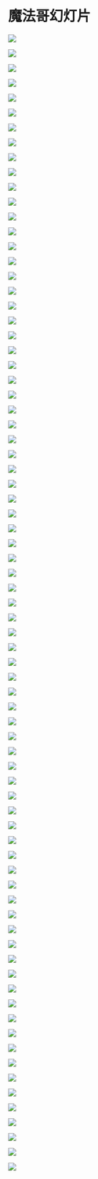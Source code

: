 # 魔法哥幻灯片

![](https://raw.githubusercontent.com/hellojd2018/ms_document/master/Qcon/Qcon_shanghai_2018/images/095552772VwLROO/201905130955_4.png)


![](https://raw.githubusercontent.com/hellojd2018/ms_document/master/Qcon/Qcon_shanghai_2018/images/095552772VwLROO/201905130955_5.png)


![](https://raw.githubusercontent.com/hellojd2018/ms_document/master/Qcon/Qcon_shanghai_2018/images/095552772VwLROO/201905130955_6.png)


![](https://raw.githubusercontent.com/hellojd2018/ms_document/master/Qcon/Qcon_shanghai_2018/images/095552772VwLROO/201905130955_7.png)


![](https://raw.githubusercontent.com/hellojd2018/ms_document/master/Qcon/Qcon_shanghai_2018/images/095552772VwLROO/201905130955_8.png)


![](https://raw.githubusercontent.com/hellojd2018/ms_document/master/Qcon/Qcon_shanghai_2018/images/095552772VwLROO/201905130955_9.png)


![](https://raw.githubusercontent.com/hellojd2018/ms_document/master/Qcon/Qcon_shanghai_2018/images/095552772VwLROO/201905130955_10.png)


![](https://raw.githubusercontent.com/hellojd2018/ms_document/master/Qcon/Qcon_shanghai_2018/images/095552772VwLROO/201905130955_11.png)


![](https://raw.githubusercontent.com/hellojd2018/ms_document/master/Qcon/Qcon_shanghai_2018/images/095552772VwLROO/201905130955_12.png)


![](https://raw.githubusercontent.com/hellojd2018/ms_document/master/Qcon/Qcon_shanghai_2018/images/095552772VwLROO/201905130955_13.png)


![](https://raw.githubusercontent.com/hellojd2018/ms_document/master/Qcon/Qcon_shanghai_2018/images/095552772VwLROO/201905130955_14.png)


![](https://raw.githubusercontent.com/hellojd2018/ms_document/master/Qcon/Qcon_shanghai_2018/images/095552772VwLROO/201905130955_15.png)


![](https://raw.githubusercontent.com/hellojd2018/ms_document/master/Qcon/Qcon_shanghai_2018/images/095552772VwLROO/201905130955_16.png)


![](https://raw.githubusercontent.com/hellojd2018/ms_document/master/Qcon/Qcon_shanghai_2018/images/095552772VwLROO/201905130955_17.png)


![](https://raw.githubusercontent.com/hellojd2018/ms_document/master/Qcon/Qcon_shanghai_2018/images/095552772VwLROO/201905130955_18.png)


![](https://raw.githubusercontent.com/hellojd2018/ms_document/master/Qcon/Qcon_shanghai_2018/images/095552772VwLROO/201905130955_19.png)


![](https://raw.githubusercontent.com/hellojd2018/ms_document/master/Qcon/Qcon_shanghai_2018/images/095552772VwLROO/201905130955_20.png)


![](https://raw.githubusercontent.com/hellojd2018/ms_document/master/Qcon/Qcon_shanghai_2018/images/095552772VwLROO/201905130955_21.png)


![](https://raw.githubusercontent.com/hellojd2018/ms_document/master/Qcon/Qcon_shanghai_2018/images/095552772VwLROO/201905130955_22.png)


![](https://raw.githubusercontent.com/hellojd2018/ms_document/master/Qcon/Qcon_shanghai_2018/images/095552772VwLROO/201905130955_23.png)


![](https://raw.githubusercontent.com/hellojd2018/ms_document/master/Qcon/Qcon_shanghai_2018/images/095552772VwLROO/201905130955_24.png)


![](https://raw.githubusercontent.com/hellojd2018/ms_document/master/Qcon/Qcon_shanghai_2018/images/095552772VwLROO/201905130955_25.png)


![](https://raw.githubusercontent.com/hellojd2018/ms_document/master/Qcon/Qcon_shanghai_2018/images/095552772VwLROO/201905130955_26.png)


![](https://raw.githubusercontent.com/hellojd2018/ms_document/master/Qcon/Qcon_shanghai_2018/images/095552772VwLROO/201905130955_27.png)


![](https://raw.githubusercontent.com/hellojd2018/ms_document/master/Qcon/Qcon_shanghai_2018/images/095552772VwLROO/201905130955_28.png)


![](https://raw.githubusercontent.com/hellojd2018/ms_document/master/Qcon/Qcon_shanghai_2018/images/095552772VwLROO/201905130955_29.png)


![](https://raw.githubusercontent.com/hellojd2018/ms_document/master/Qcon/Qcon_shanghai_2018/images/095552772VwLROO/201905130955_30.png)


![](https://raw.githubusercontent.com/hellojd2018/ms_document/master/Qcon/Qcon_shanghai_2018/images/095552772VwLROO/201905130955_31.png)


![](https://raw.githubusercontent.com/hellojd2018/ms_document/master/Qcon/Qcon_shanghai_2018/images/095552772VwLROO/201905130955_32.png)


![](https://raw.githubusercontent.com/hellojd2018/ms_document/master/Qcon/Qcon_shanghai_2018/images/095552772VwLROO/201905130955_33.png)


![](https://raw.githubusercontent.com/hellojd2018/ms_document/master/Qcon/Qcon_shanghai_2018/images/095552772VwLROO/201905130955_34.png)


![](https://raw.githubusercontent.com/hellojd2018/ms_document/master/Qcon/Qcon_shanghai_2018/images/095552772VwLROO/201905130955_35.png)


![](https://raw.githubusercontent.com/hellojd2018/ms_document/master/Qcon/Qcon_shanghai_2018/images/095552772VwLROO/201905130955_36.png)


![](https://raw.githubusercontent.com/hellojd2018/ms_document/master/Qcon/Qcon_shanghai_2018/images/095552772VwLROO/201905130955_37.png)


![](https://raw.githubusercontent.com/hellojd2018/ms_document/master/Qcon/Qcon_shanghai_2018/images/095552772VwLROO/201905130955_38.png)


![](https://raw.githubusercontent.com/hellojd2018/ms_document/master/Qcon/Qcon_shanghai_2018/images/095552772VwLROO/201905130955_39.png)


![](https://raw.githubusercontent.com/hellojd2018/ms_document/master/Qcon/Qcon_shanghai_2018/images/095552772VwLROO/201905130955_40.png)


![](https://raw.githubusercontent.com/hellojd2018/ms_document/master/Qcon/Qcon_shanghai_2018/images/095552772VwLROO/201905130955_41.png)


![](https://raw.githubusercontent.com/hellojd2018/ms_document/master/Qcon/Qcon_shanghai_2018/images/095552772VwLROO/201905130955_42.png)


![](https://raw.githubusercontent.com/hellojd2018/ms_document/master/Qcon/Qcon_shanghai_2018/images/095552772VwLROO/201905130955_43.png)


![](https://raw.githubusercontent.com/hellojd2018/ms_document/master/Qcon/Qcon_shanghai_2018/images/095552772VwLROO/201905130955_44.png)


![](https://raw.githubusercontent.com/hellojd2018/ms_document/master/Qcon/Qcon_shanghai_2018/images/095552772VwLROO/201905130955_45.png)


![](https://raw.githubusercontent.com/hellojd2018/ms_document/master/Qcon/Qcon_shanghai_2018/images/095552772VwLROO/201905130955_46.png)


![](https://raw.githubusercontent.com/hellojd2018/ms_document/master/Qcon/Qcon_shanghai_2018/images/095552772VwLROO/201905130955_47.png)


![](https://raw.githubusercontent.com/hellojd2018/ms_document/master/Qcon/Qcon_shanghai_2018/images/095552772VwLROO/201905130955_48.png)


![](https://raw.githubusercontent.com/hellojd2018/ms_document/master/Qcon/Qcon_shanghai_2018/images/095552772VwLROO/201905130955_49.png)


![](https://raw.githubusercontent.com/hellojd2018/ms_document/master/Qcon/Qcon_shanghai_2018/images/095552772VwLROO/201905130955_50.png)


![](https://raw.githubusercontent.com/hellojd2018/ms_document/master/Qcon/Qcon_shanghai_2018/images/095552772VwLROO/201905130955_51.png)


![](https://raw.githubusercontent.com/hellojd2018/ms_document/master/Qcon/Qcon_shanghai_2018/images/095552772VwLROO/201905130955_52.png)


![](https://raw.githubusercontent.com/hellojd2018/ms_document/master/Qcon/Qcon_shanghai_2018/images/095552772VwLROO/201905130955_53.png)


![](https://raw.githubusercontent.com/hellojd2018/ms_document/master/Qcon/Qcon_shanghai_2018/images/095552772VwLROO/201905130955_54.png)


![](https://raw.githubusercontent.com/hellojd2018/ms_document/master/Qcon/Qcon_shanghai_2018/images/095552772VwLROO/201905130955_55.png)


![](https://raw.githubusercontent.com/hellojd2018/ms_document/master/Qcon/Qcon_shanghai_2018/images/095552772VwLROO/201905130955_56.png)


![](https://raw.githubusercontent.com/hellojd2018/ms_document/master/Qcon/Qcon_shanghai_2018/images/095552772VwLROO/201905130955_57.png)


![](https://raw.githubusercontent.com/hellojd2018/ms_document/master/Qcon/Qcon_shanghai_2018/images/095552772VwLROO/201905130955_58.png)


![](https://raw.githubusercontent.com/hellojd2018/ms_document/master/Qcon/Qcon_shanghai_2018/images/095552772VwLROO/201905130955_59.png)


![](https://raw.githubusercontent.com/hellojd2018/ms_document/master/Qcon/Qcon_shanghai_2018/images/095552772VwLROO/201905130955_60.png)


![](https://raw.githubusercontent.com/hellojd2018/ms_document/master/Qcon/Qcon_shanghai_2018/images/095552772VwLROO/201905130955_61.png)


![](https://raw.githubusercontent.com/hellojd2018/ms_document/master/Qcon/Qcon_shanghai_2018/images/095552772VwLROO/201905130955_62.png)


![](https://raw.githubusercontent.com/hellojd2018/ms_document/master/Qcon/Qcon_shanghai_2018/images/095552772VwLROO/201905130955_63.png)


![](https://raw.githubusercontent.com/hellojd2018/ms_document/master/Qcon/Qcon_shanghai_2018/images/095552772VwLROO/201905130955_64.png)


![](https://raw.githubusercontent.com/hellojd2018/ms_document/master/Qcon/Qcon_shanghai_2018/images/095552772VwLROO/201905130955_65.png)


![](https://raw.githubusercontent.com/hellojd2018/ms_document/master/Qcon/Qcon_shanghai_2018/images/095552772VwLROO/201905130955_66.png)


![](https://raw.githubusercontent.com/hellojd2018/ms_document/master/Qcon/Qcon_shanghai_2018/images/095552772VwLROO/201905130955_67.png)


![](https://raw.githubusercontent.com/hellojd2018/ms_document/master/Qcon/Qcon_shanghai_2018/images/095552772VwLROO/201905130955_68.png)


![](https://raw.githubusercontent.com/hellojd2018/ms_document/master/Qcon/Qcon_shanghai_2018/images/095552772VwLROO/201905130955_69.png)


![](https://raw.githubusercontent.com/hellojd2018/ms_document/master/Qcon/Qcon_shanghai_2018/images/095552772VwLROO/201905130955_70.png)


![](https://raw.githubusercontent.com/hellojd2018/ms_document/master/Qcon/Qcon_shanghai_2018/images/095552772VwLROO/201905130955_71.png)


![](https://raw.githubusercontent.com/hellojd2018/ms_document/master/Qcon/Qcon_shanghai_2018/images/095552772VwLROO/201905130955_72.png)


![](https://raw.githubusercontent.com/hellojd2018/ms_document/master/Qcon/Qcon_shanghai_2018/images/095552772VwLROO/201905130955_73.png)


![](https://raw.githubusercontent.com/hellojd2018/ms_document/master/Qcon/Qcon_shanghai_2018/images/095552772VwLROO/201905130955_74.png)


![](https://raw.githubusercontent.com/hellojd2018/ms_document/master/Qcon/Qcon_shanghai_2018/images/095552772VwLROO/201905130955_75.png)


![](https://raw.githubusercontent.com/hellojd2018/ms_document/master/Qcon/Qcon_shanghai_2018/images/095552772VwLROO/201905130955_76.png)


![](https://raw.githubusercontent.com/hellojd2018/ms_document/master/Qcon/Qcon_shanghai_2018/images/095552772VwLROO/201905130955_77.png)


![](https://raw.githubusercontent.com/hellojd2018/ms_document/master/Qcon/Qcon_shanghai_2018/images/095552772VwLROO/201905130955_78.png)


![](https://raw.githubusercontent.com/hellojd2018/ms_document/master/Qcon/Qcon_shanghai_2018/images/095552772VwLROO/201905130955_79.png)


![](https://raw.githubusercontent.com/hellojd2018/ms_document/master/Qcon/Qcon_shanghai_2018/images/095552772VwLROO/201905130955_80.png)


